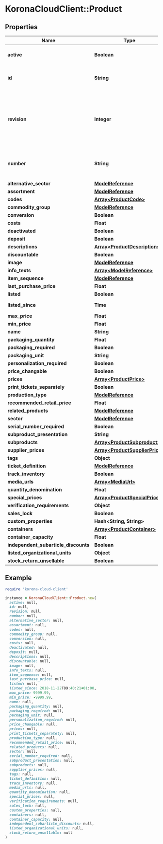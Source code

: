 # KoronaCloudClient::Product

## Properties

| Name | Type | Description | Notes |
| ---- | ---- | ----------- | ----- |
| **active** | **Boolean** | indicates whether the object is active for use or not | [optional][readonly] |
| **id** | **String** | global object uuid (xxxxxxxx-xxxx-xxxx-xxxx-xxxxxxxxxxxx) | [optional] |
| **revision** | **Integer** | the revision number of the object. revision numbers are unique per object-type. there is is no object of the same type with identical revision numbers. | [optional][readonly] |
| **number** | **String** | number of the object, like it is set in backoffice; will be removed when active&#x3D;false | [optional] |
| **alternative_sector** | [**ModelReference**](ModelReference.md) |  | [optional] |
| **assortment** | [**ModelReference**](ModelReference.md) |  | [optional] |
| **codes** | [**Array&lt;ProductCode&gt;**](ProductCode.md) |  | [optional] |
| **commodity_group** | [**ModelReference**](ModelReference.md) |  | [optional] |
| **conversion** | **Boolean** |  | [optional] |
| **costs** | **Float** |  | [optional] |
| **deactivated** | **Boolean** |  | [optional] |
| **deposit** | **Boolean** |  | [optional] |
| **descriptions** | [**Array&lt;ProductDescription&gt;**](ProductDescription.md) |  | [optional] |
| **discountable** | **Boolean** |  | [optional] |
| **image** | [**ModelReference**](ModelReference.md) |  | [optional] |
| **info_texts** | [**Array&lt;ModelReference&gt;**](ModelReference.md) |  | [optional] |
| **item_sequence** | [**ModelReference**](ModelReference.md) |  | [optional] |
| **last_purchase_price** | **Float** |  | [optional] |
| **listed** | **Boolean** |  | [optional] |
| **listed_since** | **Time** | yyyy-MM-dd&#39;T&#39;HH:mm:ssXXX | [optional] |
| **max_price** | **Float** |  | [optional] |
| **min_price** | **Float** |  | [optional] |
| **name** | **String** |  | [optional] |
| **packaging_quantity** | **Float** |  | [optional] |
| **packaging_required** | **Boolean** |  | [optional] |
| **packaging_unit** | **String** |  | [optional] |
| **personalization_required** | **Boolean** |  | [optional] |
| **price_changable** | **Boolean** |  | [optional] |
| **prices** | [**Array&lt;ProductPrice&gt;**](ProductPrice.md) |  | [optional] |
| **print_tickets_separately** | **Boolean** |  | [optional] |
| **production_type** | [**ModelReference**](ModelReference.md) |  | [optional] |
| **recommended_retail_price** | **Float** |  | [optional] |
| **related_products** | [**ModelReference**](ModelReference.md) |  | [optional] |
| **sector** | [**ModelReference**](ModelReference.md) |  | [optional] |
| **serial_number_required** | **Boolean** |  | [optional] |
| **subproduct_presentation** | **String** |  | [optional] |
| **subproducts** | [**Array&lt;ProductSubproduct&gt;**](ProductSubproduct.md) |  | [optional] |
| **supplier_prices** | [**Array&lt;ProductSupplierPrice&gt;**](ProductSupplierPrice.md) |  | [optional] |
| **tags** | **Object** |  | [optional] |
| **ticket_definition** | [**ModelReference**](ModelReference.md) |  | [optional] |
| **track_inventory** | **Boolean** |  | [optional] |
| **media_urls** | [**Array&lt;MediaUrl&gt;**](MediaUrl.md) |  | [optional] |
| **quantity_denomination** | **Float** |  | [optional] |
| **special_prices** | [**Array&lt;ProductSpecialPrice&gt;**](ProductSpecialPrice.md) |  | [optional] |
| **verification_requirements** | **Object** |  | [optional] |
| **sales_lock** | **Boolean** |  | [optional] |
| **custom_properties** | **Hash&lt;String, String&gt;** |  | [optional] |
| **containers** | [**Array&lt;ProductContainer&gt;**](ProductContainer.md) |  | [optional] |
| **container_capacity** | **Float** |  | [optional] |
| **independent_subarticle_discounts** | **Boolean** |  | [optional] |
| **listed_organizational_units** | **Object** |  | [optional] |
| **stock_return_unsellable** | **Boolean** |  | [optional] |

## Example

```ruby
require 'korona-cloud-client'

instance = KoronaCloudClient::Product.new(
  active: null,
  id: null,
  revision: null,
  number: null,
  alternative_sector: null,
  assortment: null,
  codes: null,
  commodity_group: null,
  conversion: null,
  costs: null,
  deactivated: null,
  deposit: null,
  descriptions: null,
  discountable: null,
  image: null,
  info_texts: null,
  item_sequence: null,
  last_purchase_price: null,
  listed: null,
  listed_since: 2018-11-22T09:40:21+01:00,
  max_price: 9999.99,
  min_price: -9999.99,
  name: null,
  packaging_quantity: null,
  packaging_required: null,
  packaging_unit: null,
  personalization_required: null,
  price_changable: null,
  prices: null,
  print_tickets_separately: null,
  production_type: null,
  recommended_retail_price: null,
  related_products: null,
  sector: null,
  serial_number_required: null,
  subproduct_presentation: null,
  subproducts: null,
  supplier_prices: null,
  tags: null,
  ticket_definition: null,
  track_inventory: null,
  media_urls: null,
  quantity_denomination: null,
  special_prices: null,
  verification_requirements: null,
  sales_lock: null,
  custom_properties: null,
  containers: null,
  container_capacity: null,
  independent_subarticle_discounts: null,
  listed_organizational_units: null,
  stock_return_unsellable: null
)
```

